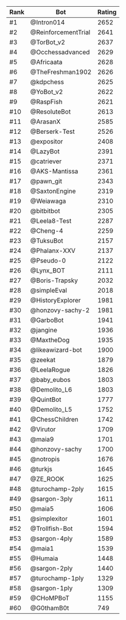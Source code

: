 Rank|Bot|Rating
---|---|---
#1|@Intron014|2652
#2|@ReinforcementTrial|2641
#3|@TorBot_v2|2637
#4|@Occhessadvanced|2629
#5|@Africaata|2628
#6|@TheFreshman1902|2626
#7|@kdpchess|2625
#8|@YoBot_v2|2622
#9|@RaspFish|2621
#10|@ResoluteBot|2613
#11|@ArasanX|2585
#12|@Berserk-Test|2526
#13|@expositor|2408
#14|@LazyBot|2391
#15|@catriever|2371
#16|@AKS-Mantissa|2361
#17|@pawn_git|2343
#18|@SaxtonEngine|2319
#19|@Weiawaga|2310
#20|@bitbitbot|2305
#21|@Leela8-Test|2287
#22|@Cheng-4|2259
#23|@TuksuBot|2157
#24|@Phalanx-XXV|2137
#25|@Pseudo-0|2122
#26|@Lynx_BOT|2111
#27|@Boris-Trapsky|2032
#28|@simpleEval|2018
#29|@HistoryExplorer|1981
#30|@honzovy-sachy-2|1981
#31|@GarboBot|1941
#32|@jangine|1936
#33|@MaxtheDog|1935
#34|@likeawizard-bot|1900
#35|@zeekat|1879
#36|@LeelaRogue|1826
#37|@baby_eubos|1803
#38|@Demolito_L6|1803
#39|@QuintBot|1777
#40|@Demolito_L5|1752
#41|@ChessChildren|1742
#42|@Virutor|1709
#43|@maia9|1701
#44|@honzovy-sachy|1700
#45|@notropis|1676
#46|@turkjs|1645
#47|@ZE_ROOK|1625
#48|@turochamp-2ply|1615
#49|@sargon-3ply|1611
#50|@maia5|1606
#51|@simplexitor|1601
#52|@Trollfish-Bot|1594
#53|@sargon-4ply|1589
#54|@maia1|1539
#55|@Humaia|1448
#56|@sargon-2ply|1440
#57|@turochamp-1ply|1329
#58|@sargon-1ply|1309
#59|@CHoMPBoT|1155
#60|@G0thamB0t|749
